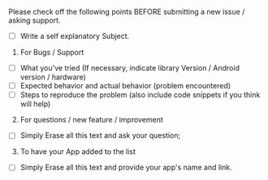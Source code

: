 Please check off the following points BEFORE submitting a new issue / asking support.
- [ ] Write a self explanatory Subject.

1) For Bugs / Support
- [ ] What you've tried (If necessary, indicate library Version / Android version / hardware)
- [ ] Expected behavior and actual behavior (problem encountered)
- [ ] Steps to reproduce the problem (also include code snippets if you think will help)

2) For questions / new feature / improvement
- [ ] Simply Erase all this text and ask your question;

3) To have your App added to the list
- [ ] Simply Erase all this text and provide your app's name and link.
